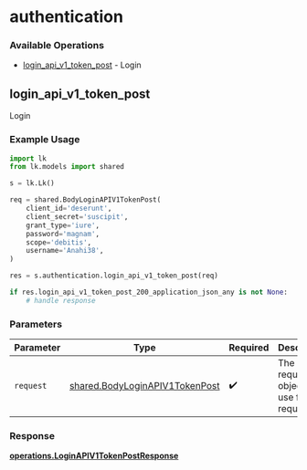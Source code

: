 # authentication

### Available Operations

* [login_api_v1_token_post](#login_api_v1_token_post) - Login

## login_api_v1_token_post

Login

### Example Usage

```python
import lk
from lk.models import shared

s = lk.Lk()

req = shared.BodyLoginAPIV1TokenPost(
    client_id='deserunt',
    client_secret='suscipit',
    grant_type='iure',
    password='magnam',
    scope='debitis',
    username='Anahi38',
)

res = s.authentication.login_api_v1_token_post(req)

if res.login_api_v1_token_post_200_application_json_any is not None:
    # handle response
```

### Parameters

| Parameter                                                                        | Type                                                                             | Required                                                                         | Description                                                                      |
| -------------------------------------------------------------------------------- | -------------------------------------------------------------------------------- | -------------------------------------------------------------------------------- | -------------------------------------------------------------------------------- |
| `request`                                                                        | [shared.BodyLoginAPIV1TokenPost](../../models/shared/bodyloginapiv1tokenpost.md) | :heavy_check_mark:                                                               | The request object to use for the request.                                       |


### Response

**[operations.LoginAPIV1TokenPostResponse](../../models/operations/loginapiv1tokenpostresponse.md)**


